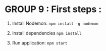 # GROUP 9 : First steps :

1. Install Nodemon: `npm install -g nodemon`

2. Install dependencies `npm install`

3. Run application: `npm start`
